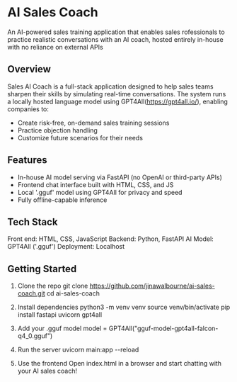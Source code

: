 # AI Sales Coach

An AI-powered sales training application that enables sales rofessionals to practice realistic conversations with an AI coach, hosted entirely in-house with no reliance on external APIs

## Overview
Sales AI Coach is a full-stack application designed to help sales teams sharpen their skills by simulating real-time conversations. The system runs a locally hosted language model using GPT4All(https://gpt4all.io/), enabling companies to:
- Create risk-free, on-demand sales training sessions
- Practice objection handling
- Customize future scenarios for their needs

## Features
- In-house AI model serving via FastAPI (no OpenAI or third-party APIs)
- Frontend chat interface built with HTML, CSS, and JS
- Local '.gguf' model using GPT4All for privacy and speed
- Fully offline-capable inference

## Tech Stack
Front end: HTML, CSS, JavaScript
Backend: Python, FastAPI
AI Model: GPT4All ('.gguf')
Deployment: Localhost

## Getting Started
1. Clone the repo
git clone https://github.com/jinawalbourne/ai-sales-coach.git
cd ai-sales-coach

2. Install dependencies
python3 -m venv venv
source venv/bin/activate
pip install fastapi uvicorn gpt4all

3. Add your .gguf model
model = GPT4All("gguf-model-gpt4all-falcon-q4_0.gguf")

4. Run the server
uvicorn main:app --reload

5. Use the frontend
Open index.html in a browser and start chatting with your AI sales coach!